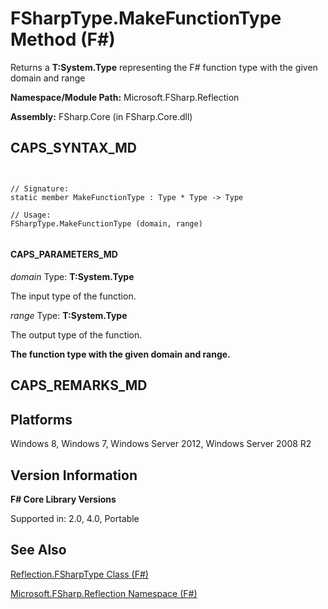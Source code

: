 # FSharpType.MakeFunctionType Method (F#)

Returns a **T:System.Type** representing the F# function type with the given domain and range

**Namespace/Module Path:** Microsoft.FSharp.Reflection

**Assembly:** FSharp.Core (in FSharp.Core.dll)


## CAPS_SYNTAX_MD



```


// Signature:
static member MakeFunctionType : Type * Type -> Type

// Usage:
FSharpType.MakeFunctionType (domain, range)


```



#### CAPS_PARAMETERS_MD
*domain*
Type: **T:System.Type**


The input type of the function.


*range*
Type: **T:System.Type**


The output type of the function.



**The function type with the given domain and range.**
## CAPS_REMARKS_MD

## Platforms
Windows 8, Windows 7, Windows Server 2012, Windows Server 2008 R2


## Version Information
**F# Core Library Versions**

Supported in: 2.0, 4.0, Portable




## See Also
[Reflection.FSharpType Class &#40;F&#35;&#41;](Reflection.FSharpType+Class+%28F%23%29.md)

[Microsoft.FSharp.Reflection Namespace &#40;F&#35;&#41;](Microsoft.FSharp.Reflection+Namespace+%28F%23%29.md)

